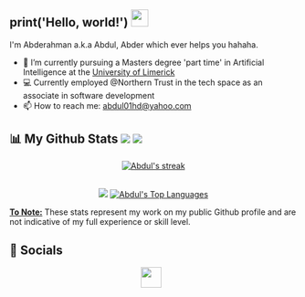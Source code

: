 ## print('Hello, world!') <img src="https://github.com/nixin72/nixin72/blob/master/wave.gif" height="30" width="30">

I'm Abderahman a.k.a Abdul, Abder which ever helps you hahaha.

- 🎒 I’m currently pursuing a Masters degree 'part time' in Artificial Intelligence at the [University of Limerick](https://www.ul.ie/)
- 💻 Currently employed @Northern Trust in the tech space as an associate in software development
- 📫 How to reach me: <a href='mailto:abdul01hd@yahoo.com'>abdul01hd@yahoo.com </a>

## 📊 My Github Stats <a href='https://github.com/abduldevlab?tab=followers'><img src='https://img.shields.io/github/followers/abduldevlab?label=Followers&style=social'></a> <a href='https://github.com/abduldevlab'><img src='https://komarev.com/ghpvc/?username=abduldevlab'></a>
<p align="center">
    <a href="https://github.com/anuraghazra/github-readme-stats">
        <img title="🔥 Get streak stats for your profile at git.io/streak-stats" alt="Abdul's streak" src="https://streak-stats.demolab.com/?user=abduldevlab&theme=chartreuse-dark&hide_border=true&bg_color=30363D"/>
    </a>
</p>
<p align="center">
  <br/>
  <a href='https://github.com/anuraghazra/github-readme-stats'><img src='https://github-readme-stats.vercel.app/api?username=abduldevlab&count_private=true&layout=compact&theme=great-gatsby&show_icons=true&hide_border=true&bg_color=0D1117'></a>
  <a href="https://github.com/anuraghazra/github-readme-stats"><img alt="Abdul's Top Languages" src="https://github-readme-stats.vercel.app/api/top-langs/?username=abduldevlab&langs_count=8&count_private=true&layout=compact&theme=midnight-purple&hide_border=true&bg_color=0D1117&show_icons=true" /></a>
  <p><u><b>To Note:</b></u> These stats represent my work on my public Github profile and are not indicative of my full experience or skill level.</p>
</p>

## 📲 Socials
<p align='center'>
  <a href='https://www.linkedin.com/in/abder-h-244940193/'><img src='https://www.iconfinder.com/icons/5296501/download/svg/128' style='height:36px;width:36px;'/></a>&nbsp;&nbsp;
  <!-- <a href='https://twitter.com/'><img src='https://www.iconfinder.com/icons/5296514/download/svg/128' style='height:36px;width:36px;' /></a>&nbsp;&nbsp;
  <a href='https://www.instagram.com//'><img src='https://www.iconfinder.com/icons/5296765/download/svg/128' style='height:36px;width:36px;' /></a>&nbsp;&nbsp;
  <a href='https://www.youtube.com/channel/UCcZAfX7FlHBgD2Wi7xQWfMw'><img src='https://www.iconfinder.com/icons/5296521/download/svg/128' style='height:36px;width:36px;' /></a> -->
</p>